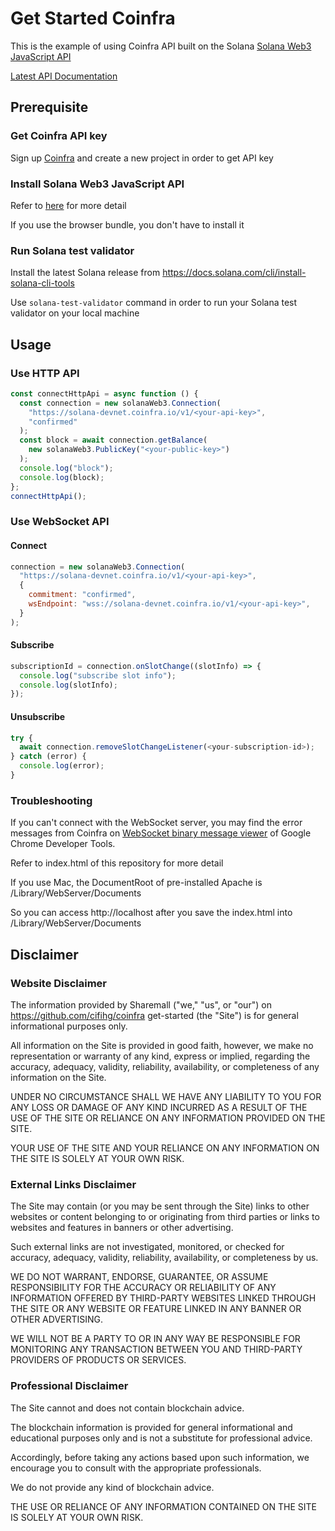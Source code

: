 # Get Started Coinfra

This is the example of using Coinfra API built on the Solana [Solana Web3 JavaScript API](https://docs.solana.com/developing/clients/javascript-api)

[Latest API Documentation](https://solana-labs.github.io/solana-web3.js/)

## Prerequisite

### Get Coinfra API key

Sign up [Coinfra](https://www.coinfra.io) and create a new project in order to get API key

### Install Solana Web3 JavaScript API

Refer to [here](https://github.com/solana-labs/solana-web3.js/blob/master/README.md#installation) for more detail

If you use the browser bundle, you don't have to install it

### Run Solana test validator

Install the latest Solana release from https://docs.solana.com/cli/install-solana-cli-tools

Use `solana-test-validator` command in order to run your Solana test validator on your local machine

## Usage

### Use HTTP API

```js
const connectHttpApi = async function () {
  const connection = new solanaWeb3.Connection(
    "https://solana-devnet.coinfra.io/v1/<your-api-key>",
    "confirmed"
  );
  const block = await connection.getBalance(
    new solanaWeb3.PublicKey("<your-public-key>")
  );
  console.log("block");
  console.log(block);
};
connectHttpApi();
```

### Use WebSocket API

#### Connect
```js
connection = new solanaWeb3.Connection(
  "https://solana-devnet.coinfra.io/v1/<your-api-key>",
  {
    commitment: "confirmed",
    wsEndpoint: "wss://solana-devnet.coinfra.io/v1/<your-api-key>",
  }
);
```

#### Subscribe
```js
subscriptionId = connection.onSlotChange((slotInfo) => {
  console.log("subscribe slot info");
  console.log(slotInfo);
});
```

#### Unsubscribe
```js
try {
  await connection.removeSlotChangeListener(<your-subscription-id>);
} catch (error) {
  console.log(error);
}
```

### Troubleshooting
If you can't connect with the WebSocket server, you may find the error messages from Coinfra on [WebSocket binary message viewer](https://developer.chrome.com/blog/new-in-devtools-74/#binary) of Google Chrome Developer Tools.

Refer to index.html of this repository for more detail

If you use Mac, the DocumentRoot of pre-installed Apache is /Library/WebServer/Documents

So you can access http://localhost after you save the index.html into /Library/WebServer/Documents

## Disclaimer

### Website Disclaimer

The information provided by Sharemall ("we," "us", or "our") on https://github.com/cifihg/coinfra get-started (the "Site") is for general informational purposes only.

All information on the Site is provided in good faith, however, we make no representation or warranty of any kind, express or implied, regarding the accuracy, adequacy, validity, reliability, availability, or completeness of any information on the Site.

UNDER NO CIRCUMSTANCE SHALL WE HAVE ANY LIABILITY TO YOU FOR ANY LOSS OR DAMAGE OF ANY KIND INCURRED AS A RESULT OF THE USE OF THE SITE OR RELIANCE ON ANY INFORMATION PROVIDED ON THE SITE.

YOUR USE OF THE SITE AND YOUR RELIANCE ON ANY INFORMATION ON THE SITE IS SOLELY AT YOUR OWN RISK.

### External Links Disclaimer

The Site may contain (or you may be sent through the Site) links to other websites or content belonging to or originating from third parties or links to websites and features in banners or other advertising.

Such external links are not investigated, monitored, or checked for accuracy, adequacy, validity, reliability, availability, or completeness by us.

WE DO NOT WARRANT, ENDORSE, GUARANTEE, OR ASSUME RESPONSIBILITY FOR THE ACCURACY OR RELIABILITY OF ANY INFORMATION OFFERED BY THIRD-PARTY WEBSITES LINKED THROUGH THE SITE OR ANY WEBSITE OR FEATURE LINKED IN ANY BANNER OR OTHER ADVERTISING.

WE WILL NOT BE A PARTY TO OR IN ANY WAY BE RESPONSIBLE FOR MONITORING ANY TRANSACTION BETWEEN YOU AND THIRD-PARTY PROVIDERS OF PRODUCTS OR SERVICES.

### Professional Disclaimer

The Site cannot and does not contain blockchain advice.

The blockchain information is provided for general informational and educational purposes only and is not a substitute for professional advice.

Accordingly, before taking any actions based upon such information, we encourage you to consult with the appropriate professionals.

We do not provide any kind of blockchain advice. 

THE USE OR RELIANCE OF ANY INFORMATION CONTAINED ON THE SITE IS SOLELY AT YOUR OWN RISK.
